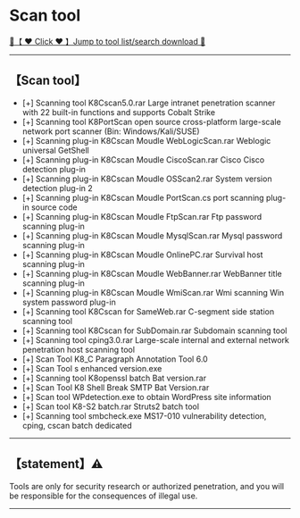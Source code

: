 # Scan tool

<a href="https://woodstw.github.io/docs/A ❤️ Tool download 🧰/index.md" title="✈️@PUSHHHKKK">
   🔗【 ❤️ Click ❤️ 】Jump to tool list/search download 🔎
</a>

-----------------------


## 【Scan tool】

- [+] Scanning tool K8Cscan5.0.rar Large intranet penetration scanner with 22 built-in functions and supports Cobalt Strike
- [+] Scanning tool K8PortScan open source cross-platform large-scale network port scanner (Bin: Windows/Kali/SUSE)
- [+] Scanning plug-in K8Cscan Moudle WebLogicScan.rar Weblogic universal GetShell
- [+] Scanning plug-in K8Cscan Moudle CiscoScan.rar Cisco Cisco detection plug-in
- [+] Scanning plug-in K8Cscan Moudle OSScan2.rar System version detection plug-in 2
- [+] Scanning plug-in K8Cscan Moudle PortScan.cs port scanning plug-in source code
- [+] Scanning plug-in K8Cscan Moudle FtpScan.rar Ftp password scanning plug-in
- [+] Scanning plug-in K8Cscan Moudle MysqlScan.rar Mysql password scanning plug-in
- [+] Scanning plug-in K8Cscan Moudle OnlinePC.rar Survival host scanning plug-in
- [+] Scanning plug-in K8Cscan Moudle WebBanner.rar WebBanner title scanning plug-in
- [+] Scanning plug-in K8Cscan Moudle WmiScan.rar Wmi scanning Win system password plug-in
- [+] Scanning tool K8Cscan for SameWeb.rar C-segment side station scanning tool
- [+] Scanning tool K8Cscan for SubDomain.rar Subdomain scanning tool
- [+] Scanning tool cping3.0.rar Large-scale internal and external network penetration host scanning tool
- [+] Scan Tool K8_C Paragraph Annotation Tool 6.0
- [+] Scan Tool s enhanced version.exe
- [+] Scanning tool K8openssl batch Bat version.rar
- [+] Scan Tool K8 Shell Break SMTP Bat Version.rar
- [+] Scan tool WPdetection.exe to obtain WordPress site information
- [+] Scan tool K8-S2 batch.rar Struts2 batch tool
- [+] Scanning tool smbcheck.exe MS17-010 vulnerability detection, cping, cscan batch dedicated

-----------------------
## 【statement】⚠️

Tools are only for security research or authorized penetration, and you will be responsible for the consequences of illegal use.

-----------------------
